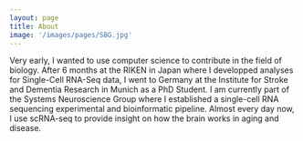 ```yaml
---
layout: page
title: About
image: '/images/pages/SBG.jpg'
---
```


Very early, I wanted to use computer science to contribute in the field of biology. After 6 months at the RIKEN in Japan where I developped analyses for Single-Cell RNA-Seq data, I went to Germany at the Institute for Stroke and Dementia Research in Munich as a PhD Student. I am currently part of the Systems Neuroscience Group where I established a single-cell RNA sequencing experimental and bioinformatic pipeline. Almost every day now, I use scRNA-seq to provide insight on how the brain works in aging and disease.
